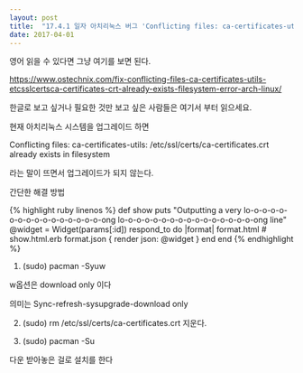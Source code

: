 ```yaml
---
layout: post
title:  "17.4.1 일자 아치리눅스 버그 'Conflicting files: ca-certificates-utils: /etc/ssl/certs/ca-certificates.crt already exists in filesystem'"
date: 2017-04-01
---
```


영어 읽을 수 있다면 그냥 여기를 보면 된다.

https://www.ostechnix.com/fix-conflicting-files-ca-certificates-utils-etcsslcertsca-certificates-crt-already-exists-filesystem-error-arch-linux/



한글로 보고 싶거나 필요한 것만 보고 싶은 사람들은 여기서 부터 읽으세요.



현재 아치리눅스 시스템을 업그레이드 하면

Conflicting files: ca-certificates-utils: /etc/ssl/certs/ca-certificates.crt already exists in filesystem

라는 말이 뜨면서 업그레이드가 되지 않는다.



간단한 해결 방법

{% highlight ruby linenos %}
def show
  puts "Outputting a very lo-o-o-o-o-o-o-o-o-o-o-o-o-o-o-o-ong lo-o-o-o-o-o-o-o-o-o-o-o-o-o-o-o-ong line"
  @widget = Widget(params[:id])
  respond_to do |format|
    format.html # show.html.erb
    format.json { render json: @widget }
  end
end
{% endhighlight %}

1. (sudo) pacman -Syuw

w옵션은 download only 이다

의미는 Sync-refresh-sysupgrade-download only



2. (sudo) rm /etc/ssl/certs/ca-certificates.crt
지운다.

3. (sudo) pacman -Su

다운 받아놓은 걸로 설치를 한다
